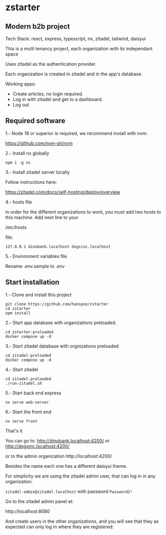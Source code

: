 # zstarter

## Modern b2b project

Tech Stack: react, express, typescript, nx, zitadel, tailwind, daisyui

This is a multi tenancy project, each organization with its independant space

Uses zitadel as the authentication provider.

Each organization is created in zitadel and in the app's database.

Working apps:

- Create articles, no login required.
- Log in with zitadel and get to a dashboard.
- Log out

## Required software

1.- Node 18 or superior is required, we recommend install with nvm:

https://github.com/nvm-sh/nvm

2.- Install nx globally

```
npm i -g nx
```

3.- Install zitadel server locally

Follow instructions here:

https://zitadel.com/docs/self-hosting/deploy/overview

4.- hosts file

In order for the different organizations to work, you must add two hosts to this machine. Add next line to your

/etc/hosts

file:

`127.0.0.1 dinobank.localhost dogsinc.localhost`

5.- Environment variables file

Rename .env.sample to .env

## Start installation

1.- Clone and install this project

```
git clone https://github.com/hanspoo/zstarter
cd zstarter
npm install
```

2.- Start app database with organizations preloaded.

```
cd zstarter-preloaded
docker compose up -d
```

3.- Start zitadel database with orgnizations preloaded

```
cd zitadel-preloaded
docker compose up -d
```

4.- Start zitadel

```
cd zitadel-preloaded
./run-zitadel.sh
```

5.- Start back end express

```
nx serve web-server
```

6.- Start the front end

```
nx serve front
```

That's it

You can go to:
http://dinobank.localhost:4200/
or
http://dogsinc.localhost:4200/

or to the admin organization
http://localhost:4200/

Besides the name each one has a different daisyui theme.

For simplicity we are using the zitadel admin user, that can log in in any organization.

`zitadel-admin@zitadel.localhost`
with password
`Password2!`

Go to the zitadel admin panel at:

http://localhost:8080

And create users in the other organizations, and you will see that they as expected can only log in where they are registered:
